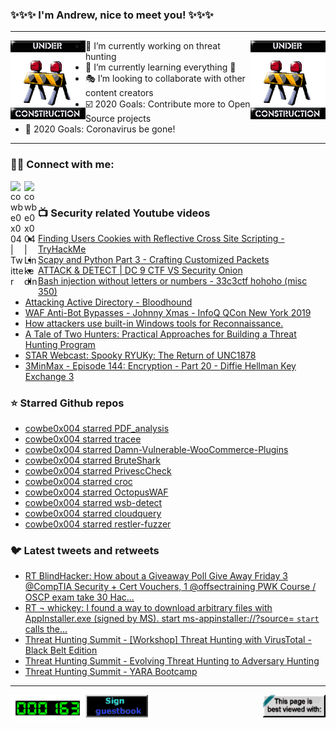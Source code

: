 ### ✨✨✨ I'm Andrew, nice to meet you! ✨✨✨

---
<img align="left" width="120px" src="https://raw.githubusercontent.com/cowbe0x004/cowbe0x004/master/images/image004.gif" />
<img align="right" width="120px" src="https://raw.githubusercontent.com/cowbe0x004/cowbe0x004/master/images/image004.gif" />

- 📖 I’m currently working on threat hunting
- 📘 I’m currently learning everything 🤣
- 🎭 I’m looking to collaborate with other content creators
- ☑️ 2020 Goals: Contribute more to Open Source projects
- 🦠 2020 Goals: Coronavirus be gone!

---

### 🤝🏽 Connect with me:
[<img align="left" alt="cowbe0x004 | Twitter" width="22px" src="https://cdn.jsdelivr.net/npm/simple-icons@v3/icons/twitter.svg" />][twitter]
[<img align="left" alt="cowbe0x004 | LinkedIn" width="22px" src="https://cdn.jsdelivr.net/npm/simple-icons@v3/icons/linkedin.svg" />][linkedin]

<!--
[<img align="left" alt="cowbe0x004.com" width="22px" src="https://raw.githubusercontent.com/iconic/open-iconic/master/svg/globe.svg" />][website]
[<img align="left" alt="cowbe0x004 | YouTube" width="22px" src="https://cdn.jsdelivr.net/npm/simple-icons@v3/icons/youtube.svg" />][youtube]
[<img align="left" alt="cowbe0x004 | Instagram" width="22px" src="https://cdn.jsdelivr.net/npm/simple-icons@v3/icons/instagram.svg" />][instagram]
-->

<br />

### 📺 Security related Youtube videos
<!-- YOUTUBE:START -->
- [Finding Users Cookies with Reflective Cross Site Scripting - TryHackMe](https://www.youtube.com/watch?v=0X-9iigwyro)
- [Scapy and Python Part 3 - Crafting Customized Packets](https://www.youtube.com/watch?v=0xcr_UH4sNU)
- [ATTACK & DETECT | DC 9 CTF VS Security Onion](https://www.youtube.com/watch?v=ik-U8imhWAQ)
- [Bash injection without letters or numbers - 33c3ctf hohoho (misc 350)](https://www.youtube.com/watch?v=6D1LnMj0Yt0)
- [Attacking Active Directory - Bloodhound](https://www.youtube.com/watch?v=aJqjH3MsbLM)
- [WAF Anti-Bot Bypasses - Johnny Xmas - InfoQ QCon New York 2019](https://www.youtube.com/watch?v=nKJmgE-dYds)
- [How attackers use built-in Windows tools for Reconnaissance.](https://www.youtube.com/watch?v=lBVfgWNyjho)
- [A Tale of Two Hunters: Practical Approaches for Building a Threat Hunting Program](https://www.youtube.com/watch?v=BKowtsZM5Wk)
- [STAR Webcast: Spooky RYUKy: The Return of UNC1878](https://www.youtube.com/watch?v=BhjQ6zsCVSc)
- [3MinMax - Episode 144: Encryption - Part 20 - Diffie Hellman Key Exchange 3](https://www.youtube.com/watch?v=TZb-Clw66wI)
<!-- YOUTUBE:END -->

### ⭐ Starred Github repos
<!-- GITHUB_STAR:START -->
- [cowbe0x004 starred PDF_analysis](https://github.com/zbetcheckin/PDF_analysis)
- [cowbe0x004 starred tracee](https://github.com/aquasecurity/tracee)
- [cowbe0x004 starred Damn-Vulnerable-WooCommerce-Plugins](https://github.com/parzel/Damn-Vulnerable-WooCommerce-Plugins)
- [cowbe0x004 starred BruteShark](https://github.com/odedshimon/BruteShark)
- [cowbe0x004 starred PrivescCheck](https://github.com/itm4n/PrivescCheck)
- [cowbe0x004 starred croc](https://github.com/schollz/croc)
- [cowbe0x004 starred OctopusWAF](https://github.com/CoolerVoid/OctopusWAF)
- [cowbe0x004 starred wsb-detect](https://github.com/LloydLabs/wsb-detect)
- [cowbe0x004 starred cloudquery](https://github.com/cloudquery/cloudquery)
- [cowbe0x004 starred restler-fuzzer](https://github.com/microsoft/restler-fuzzer)
<!-- GITHUB_STAR:END -->

### 🐦 Latest tweets and retweets
<!-- TWEETS:START -->
- [RT BlindHacker: How about a Giveaway Poll Give Away Friday 3 @CompTIA Security + Cert Vouchers,  1 @offsectraining PWK Course / OSCP exam take  30 Hac...](https://twitter.com/TheBlindHacker/status/1334171448022339584)
- [RT ¬ whickey: I found a way to download arbitrary files with AppInstaller.exe (signed by MS). start ms-appinstaller://?source=<url> `start` calls the...](https://twitter.com/notwhickey/status/1333900137232523264)
- [Threat Hunting Summit - [Workshop] Threat Hunting with VirusTotal - Black Belt Edition](https://twitter.com/cowbe0x004/status/1329101788662915080)
- [Threat Hunting Summit - Evolving Threat Hunting to Adversary Hunting](https://twitter.com/cowbe0x004/status/1329101751740477443)
- [Threat Hunting Summit - YARA Bootcamp](https://twitter.com/cowbe0x004/status/1329091504237912064)
<!-- TWEETS:END -->

---

[<img align="left" width="120px" src="https://raw.githubusercontent.com/cowbe0x004/cowbe0x004/master/images/visitors.gif" />][visitor]
[<img align="left" alt="Sign My Guestbook" width="100px" src="https://raw.githubusercontent.com/cowbe0x004/cowbe0x004/master/images/sign_guest_book.gif" />][guestbook]
[<img align="right" width="100px" src="https://raw.githubusercontent.com/cowbe0x004/cowbe0x004/master/images/netscape.gif" />][netscape]


[website]: https://cowbe0x004.com
[twitter]: https://twitter.com/cowbe0x004
[youtube]: https://youtube.com/
[instagram]: https://instagram.com/
[linkedin]: https://www.linkedin.com/in/anhuang/
[guestbook]: https://github.com/cowbe0x004/cowbe0x004/issues
[netscape]: https://github.com/cowbe0x004/cowbe0x004
[visitor]: https://github.com/cowbe0x004/cowbe0x004
